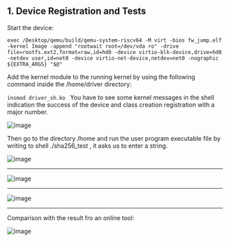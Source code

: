## 1. Device Registration and Tests

Start the device: 
```
exec /Desktop/qemu/build/qemu-system-riscv64 -M virt -bios fw_jump.elf -kernel Image -append "rootwait root=/dev/vda ro" -drive file=rootfs.ext2,format=raw,id=hd0 -device virtio-blk-device,drive=hd0 -netdev user,id=net0 -device virtio-net-device,netdev=net0 -nographic  ${EXTRA_ARGS} "$@"
```
Add the kernel module to the running kernel by using the following command inside the /home/driver directory:

``
insmod driver_sh.ko 
``
You have to see some kernel messages in the shell indication the success of the device and class creation registration with a major number. 

![image](https://github.com/user-attachments/assets/a300a18c-e7a4-45bb-b504-8995d1fc0958)

Then go to the directory /home and run the user program executable file by writing to shell ./sha256_test , it asks us to enter a string.

![image](https://github.com/user-attachments/assets/7b20ac96-5122-47bb-97f6-439c73d42a71)

_____________________________________________________________
![image](https://github.com/user-attachments/assets/d0d51f04-bc15-4956-8227-c35c9168db00)
_____________________________________________________________
![image](https://github.com/user-attachments/assets/7d882c3b-fe07-41b2-aff3-5963fc4704a1)
_____________________________________________________________

Comparison with the result fro an online tool:

![image](https://github.com/user-attachments/assets/7e4057e2-527e-4230-a145-29b3cb437b91)


